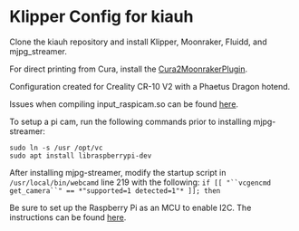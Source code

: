 # Klipper Config for kiauh

Clone the kiauh repository and install Klipper, Moonraker, Fluidd, and mjpg\_streamer.

For direct printing from Cura, install the [Cura2MoonrakerPlugin](https://github.com/emtrax-ltd/Cura2MoonrakerPlugin).

Configuration created for Creality CR-10 V2 with a Phaetus Dragon hotend.

Issues when compiling input\_raspicam.so can be found [here](https://github.com/jacksonliam/mjpg-streamer/issues/259).

To setup a pi cam, run the following commands prior to installing mjpg-streamer:
```
sudo ln -s /usr /opt/vc
sudo apt install libraspberrypi-dev
```

After installing mjpg-streamer, modify the startup script in `/usr/local/bin/webcamd` line 219 with the following:
`if [[ "``vcgencmd get_camera``" == *"supported=1 detected=1"* ]]; then`

Be sure to set up the Raspberry Pi as an MCU to enable I2C. The instructions can be found [here](https://www.klipper3d.org/RPi_microcontroller.html?h=gpio).
